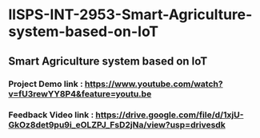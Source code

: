 # llSPS-INT-2953-Smart-Agriculture-system-based-on-IoT
## Smart Agriculture system based on IoT
### Project Demo link : https://www.youtube.com/watch?v=fU3rewYY8P4&feature=youtu.be
### Feedback Video link : https://drive.google.com/file/d/1xjU-GkOz8det9pu9i_eOLZPJ_FsD2jNa/view?usp=drivesdk
